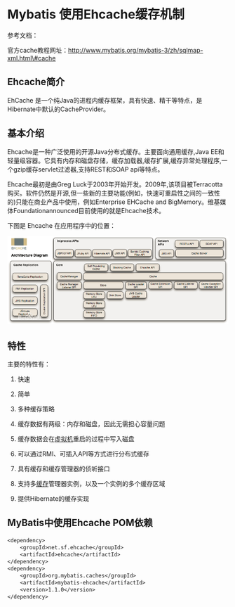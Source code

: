 # Mybatis 使用Ehcache缓存机制

参考文档：

官方cache教程网址：[http://www.mybatis.org/mybatis-3/zh/sqlmap-xml.html\#cache   ](http://www.mybatis.org/mybatis-3/zh/sqlmap-xml.html#cache)

## Ehcache简介

EhCache 是一个纯Java的进程内缓存框架，具有快速、精干等特点，是Hibernate中默认的CacheProvider。

## 基本介绍

Ehcache是一种广泛使用的开源Java分布式缓存。主要面向通用缓存,Java EE和轻量级容器。它具有内存和磁盘存储，缓存加载器,缓存扩展,缓存异常处理程序,一个gzip缓存servlet过滤器,支持REST和SOAP api等特点。

Ehcache最初是由Greg Luck于2003年开始开发。2009年,该项目被Terracotta购买。软件仍然是开源,但一些新的主要功能\(例如，快速可重启性之间的一致性的\)只能在商业产品中使用，例如Enterprise EHCache and BigMemory。维基媒体Foundationannounced目前使用的就是Ehcache技术。

下图是 Ehcache 在应用程序中的位置：

![](/assets/import-ehcache-01.png)

## 特性

主要的特性有：

1. 快速

2. 简单

3. 多种缓存策略

4. 缓存数据有两级：内存和磁盘，因此无需担心容量问题

5. 缓存数据会在[虚拟机](https://baike.baidu.com/item/虚拟机)重启的过程中写入磁盘

6. 可以通过RMI、可插入API等方式进行分布式缓存

7. 具有缓存和缓存管理器的侦听接口

8. 支持多[缓存](https://baike.baidu.com/item/缓存)管理器实例，以及一个实例的多个缓存区域

9. 提供Hibernate的缓存实现

## MyBatis中使用Ehcache POM依赖

```
<dependency>
	<groupId>net.sf.ehcache</groupId>
	<artifactId>ehcache</artifactId>
</dependency>
<dependency>
	<groupId>org.mybatis.caches</groupId>
	<artifactId>mybatis-ehcache</artifactId>
	<version>1.1.0</version>
</dependency>
```







